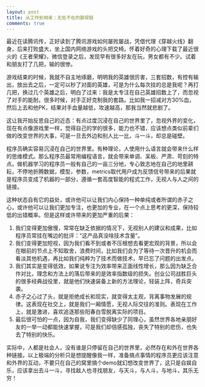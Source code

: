 ```yaml
---
layout: post
title: 从工作到相亲：无处不在的鄙视链
comments: true
---
```


最近在读腾讯传，正好读到了腾讯游戏如何屡败屡战，凭借代理《穿越火线》翻身，后来打败盛大，坐上国内网络游戏的头把交椅。怀着好奇的心理下载了最近很火的《王者荣耀》，微信登录之后，发现早有很多好友在玩，男女都有不少。试着和朋友打了几把，输的很惨。

游戏结束的时候，我就不自主地琢磨，明明我的英雄很厉害，三套招数，有控有输出，放出去之后，一定可以秒了对面的英雄，可是为什么每次挂的总是我呢？再打几把，换过几个英雄之后，明白了过来：我是太专注在自己英雄招数上了，而忽视了对手的能耐。很多时候，对手正好克制我的套路。比如我一招减对方30%血，然后上去和他PK，结果对手血量越低，攻速越高，那我当然就悲剧了。

这让我开始反思自己的近态：有点过度沉浸在自己的世界里了，忽视外界的变化，现在有点像游戏里一样，觉得自己的学的很多，能力也不错，应该想点类似前辈们做的改变世界的大事，可是一旦去外边和别人比一比，斗一斗，却总是碰壁。

程序员确实容易沉浸在自己的世界里。有种理论，人使用什么语言就会带来什么样的思维模式。那么程序员最常用编程语言，就会带来单调、呆板、严肃、苛刻的特点。做机器学习的程序员一般有自己的一亩三分地，专心致志地在自己的地里耕耘，不停地折腾数据，模型，参数，metrics取代用户成为反馈信号带来的后果就是程序员变成了机器的一部分，遵循一套高度智能的程式工作，无视人与人之间的链接。

这种状态自有它的益处，或许他可以让我们内心保持一种单纯或者所谓的赤子之心，或许他可以让我们更加专注，也更加的专业，在一个点上思考的更深，保持较低的出错概率。但是这样或许带来的更加严重的后果：

1.	我们变得更加傲慢，常常在缺乏依据的情况下，无视别人的建议和成果，比如程序员常挂在嘴边的批评：“这产品真没啥技术含量”。
2.	我们变得更加短视，因为我们看不到或者不压根想去看更宏观的背景，所以会在眼前的节点上不知取舍，浪费时间，比如我们会为了等待一次晋升的机会而看淡其他机遇，再比如我们纯粹为了技术而做技术，早已忘了问题的出发点。
3.	我们其实是变得低效，如果说专注为效率带来正面线性增长，那么因为缺乏合作对比，理念和方法上的落后带来的是效率指数级的损失。创业公司战胜巨头的很多经典战役里，就是他们快速装备上新的方法理论，轻装上阵，奇兵突袭。
4.	赤子之心过了头，就是拒绝成长和现实，就变得太主观，背离事物发展的规律。这表现在社交上，就是我们一厢情愿，无视人际交往的准则。表现在工作上，就是激进，喜欢追逐那些阳春白雪脱离实际的项目。
5.	最后很可怕的一点，因为自我，我们变得缺少了同理心，虽然世界各地亲朋好友的一举一动都能快速掌握，可是我们却倍感孤独，丧失了特别的悲伤，也失去了特别的快乐。

实际中，人都是社会人，没有谁是只停留在自己的世界里，必然存在和外在世界各种链接。以上极端的分析只是想提醒像我一样，准备搞点事情的程序员更应该注意 和外界的互动，不要只在自己的窝里搞个demo就幻想改变世界了，这只是自娱自乐，应该拿出去斗一斗，寻找敌人也寻找朋友，与天斗，与人斗，与地斗，其乐无穷！